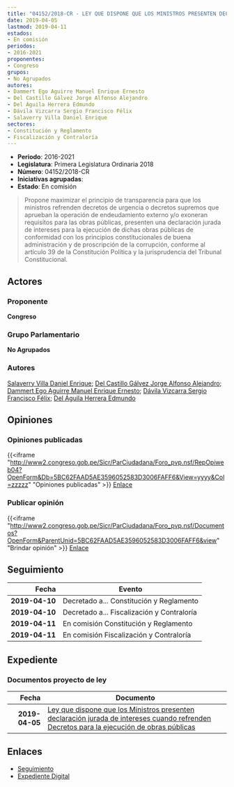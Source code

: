 ```yaml
---
title: "04152/2018-CR - LEY QUE DISPONE QUE LOS MINISTROS PRESENTEN DECLARACIÓN JURADA DE INTERES CUANDO REFRENDEN DECRETOS PARA LA EJECUCIÓN DE OBRAS PÚBLICAS"
date: 2019-04-05
lastmod: 2019-04-11
estados:
- En comisión
periodos:
- 2016-2021
proponentes:
- Congreso
grupos:
- No Agrupados
autores:
- Dammert Ego Aguirre Manuel Enrique Ernesto
- Del Castillo Gálvez Jorge Alfonso Alejandro
- Del Águila Herrera Edmundo
- Dávila Vizcarra Sergio Francisco Félix
- Salaverry Villa Daniel Enrique
sectores:
- Constitución y Reglamento
- Fiscalización y Contraloría
---
```

- **Periodo**: 2016-2021
- **Legislatura**: Primera Legislatura Ordinaria 2018
- **Número**: 04152/2018-CR
- **Iniciativas agrupadas**: 
- **Estado**: En comisión

> Propone maximizar el principio de transparencia para que los ministros refrenden decretos de urgencia o decretos supremos que aprueban la operación de endeudamiento externo y/o exoneran requisitos para las obras públicas, presenten una declaración jurada de intereses para la ejecución de dichas obras públicas de conformidad con los principios constitucionales de buena administración y de proscripción de la corrupción, conforme al artículo 39 de la Constitución Política y la jurisprudencia del Tribunal Constitucional.


## Actores

### Proponente

**Congreso**

### Grupo Parlamentario

**No Agrupados**

### Autores

[Salaverry Villa Daniel Enrique](mailto:mailto:dsalaverry@congreso.gob.pe); [Del Castillo Gálvez Jorge Alfonso Alejandro](mailto:mailto:jdelcastillo@congreso.gob.pe); [Dammert Ego Aguirre Manuel Enrique Ernesto](mailto:mailto:mdammert@congreso.gob.pe); [Dávila Vizcarra Sergio Francisco Félix](mailto:mailto:sdavila@congreso.gob.pe); [Del Águila Herrera Edmundo](mailto:mailto:edelaguila@congreso.gob.pe)

## Opiniones

### Opiniones publicadas

{{<iframe "http://www2.congreso.gob.pe/Sicr/ParCiudadana/Foro_pvp.nsf/RepOpiweb04?OpenForm&Db=5BC62FAAD5AE3596052583D3006FAFF6&View=yyyy&Col=zzzzz" "Opiniones publicadas" >}}
[Enlace](http://www2.congreso.gob.pe/Sicr/ParCiudadana/Foro_pvp.nsf/RepOpiweb04?OpenForm&Db=5BC62FAAD5AE3596052583D3006FAFF6&View=yyyy&Col=zzzzz)

### Publicar opinión

{{<iframe "http://www2.congreso.gob.pe/Sicr/ParCiudadana/Foro_pvp.nsf/Documentos?OpenForm&ParentUnid=5BC62FAAD5AE3596052583D3006FAFF6&view" "Brindar opinión" >}}
[Enlace](http://www2.congreso.gob.pe/Sicr/ParCiudadana/Foro_pvp.nsf/Documentos?OpenForm&ParentUnid=5BC62FAAD5AE3596052583D3006FAFF6&view)


## Seguimiento

| Fecha | Evento |
|------:|--------|
| **2019-04-10** | Decretado a... Constitución y Reglamento |
| **2019-04-10** | Decretado a... Fiscalización y Contraloría |
| **2019-04-11** | En comisión Constitución y Reglamento |
| **2019-04-11** | En comisión Fiscalización y Contraloría |

## Expediente

### Documentos proyecto de ley

| Fecha | Documento |
|------:|-----------|
| **2019-04-05** | [Ley que dispone que los Ministros presenten declaración jurada de intereses cuando refrenden Decretos para la ejecución de obras públicas](http://www.leyes.congreso.gob.pe/Documentos/2016_2021/Proyectos_de_Ley_y_de_Resoluciones_Legislativas/PL0415220190405..pdf) |

## Enlaces

- [Seguimiento](http://www2.congreso.gob.pe/Sicr/TraDocEstProc/CLProLey2016.nsf/f7fff46988ca05b1052578e100829cc7/4f94827517546148052583d3006c792f?OpenDocument)
- [Expediente Digital](http://www2.congreso.gob.pe/Sicr/TraDocEstProc/Expvirt_2011.nsf/visbusqptramdoc1621/04152?opendocument)

